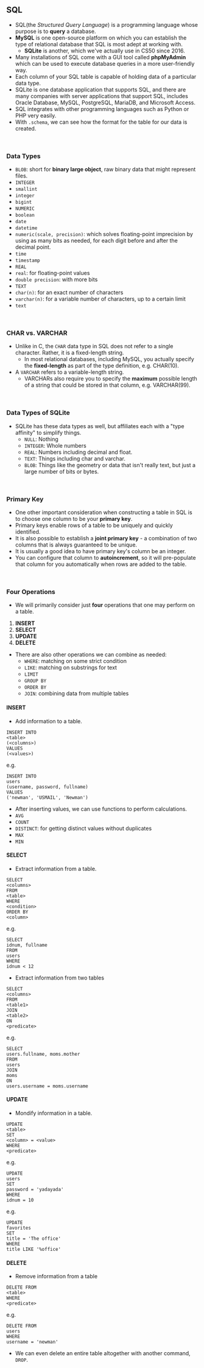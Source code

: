 ## SQL

* SQL(the *Structured Query Language*) is a programming language whose purpose is to **query** a database.
* **MySQL** is one open-source platform on which you can establish the type of relational database that SQL is most adept at working with.
  * **SQLite** is another, which we've actually use in CS50 since 2016.
* Many installations of SQL come with a GUI tool called **phpMyAdmin** which can be used to execute database queries in a more user-friendly way.
* Each column of your SQL table is capable of holding data of a particular data type.
* SQLite is one database application that supports SQL, and there are many companies with server applications that support SQL, includes Oracle Database, MySQL, PostgreSQL, MariaDB, and Microsoft Access.
* SQL integrates with other programming languages such as Python or PHP very easily.
* With `.schema`, we can see how the format for the table for our data is created.

<br />

### Data Types

* `BLOB`: short for **binary large object**, raw binary data that might represent files.
* `INTEGER`
 * `smallint`
 * `integer`
 * `bigint`
* `NUMERIC`
 * `boolean`
 * `date`
 * `datetime`
 * `numeric(scale, precision)`: which solves floating-point imprecision by using as many bits as needed, for each digit before and after the decimal point.
 * `time`
 * `timestamp`
* `REAL`
 * `real`: for floating-point values
 * `double precision`: with more bits
* `TEXT`
 * `char(n)`: for an exact number of characters
 * `varchar(n)`: for a variable number of characters, up to a certain limit
 * `text`
 
<br />

### CHAR vs. VARCHAR

* Unlike in C, the `CHAR` data type in SQL does not refer to a single character. Rather, it is a fixed-length string.
  * In most relational databases, including MySQL, you actually specify the **fixed-length** as part of the type definition, e.g. CHAR(10).
* A `VARCHAR` refers to a variable-length string.
  * VARCHARs also require you to specify the **maximum** possible length of a string that could be stored in that column, e.g. VARCHAR(99).

<br />

### Data Types of SQLite

* SQLite has these data types as well, but affiliates each with a "type affinity" to simplify things.
  * `NULL`: Nothing
  * `INTEGER`: Whole numbers
  * `REAL`: Numbers including decimal and float.
  * `TEXT`: Things including char and varchar.
  * `BLOB`: Things like the geometry or data that isn't really text, but just a large number of bits or bytes.

<br />

### Primary Key

* One other important consideration when constructing a table in SQL is to choose one column to be your **primary key**.
* Primary keys enable rows of a table to be uniquely and quickly identified.
* It is also possible to establish a **joint primary key** - a combination of two columns that is always guaranteed to be unique.
* It is usually a good idea to have primary key's column be an integer.
* You can configure that column to **autoincrement**, so it will pre-populate that column for you automatically when rows are added to the table.

<br />

### Four Operations

* We will primarily consider just **four** operations that one may perform on a table.
1. **INSERT**
2. **SELECT**
3. **UPDATE**
4. **DELETE**

* There are also other operations we can combine as needed:
  * `WHERE`: matching on some strict condition
  * `LIKE`: matching on substrings for text
  * `LIMIT`
  * `GROUP BY`
  * `ORDER BY`
  * `JOIN`: combining data from multiple tables

#### INSERT

* Add information to a table.
```
INSERT INTO
<table>
(<columns>)
VALUES
(<values>)
```

e.g.
```
INSERT INTO
users
(username, password, fullname)
VALUES
('newman', 'USMAIL', 'Newman')
```

* After inserting values, we can use functions to perform calculations.
 * `AVG`
 * `COUNT`
 * `DISTINCT`: for getting distinct values without duplicates
 * `MAX`
 * `MIN`

#### SELECT

* Extract information from a table.
```
SELECT
<columns>
FROM
<table>
WHERE
<condition>
ORDER BY
<column>
```

e.g.
```
SELECT
idnum, fullname
FROM
users
WHERE
idnum < 12
```

* Extract information from two tables
```
SELECT
<columns>
FROM
<table1>
JOIN
<table2>
ON
<predicate>
```

e.g.
```
SELECT
users.fullname, moms.mother
FROM
users
JOIN
moms
ON
users.username = moms.username
```

#### UPDATE

* Mondify information in a table.
```
UPDATE
<table>
SET
<column> = <value>
WHERE
<predicate>
```

e.g.
```
UPDATE
users
SET
password = 'yadayada'
WHERE
idnum = 10
```

e.g.
```
UPDATE
favorites
SET
title = 'The office'
WHERE
title LIKE '%office'
```

#### DELETE

* Remove information from a table
```
DELETE FROM
<table>
WHERE
<predicate>
```

e.g.
```
DELETE FROM
users
WHERE
username = 'newman'
```

* We can even delete an entire table altogether with another command, `DROP`.
